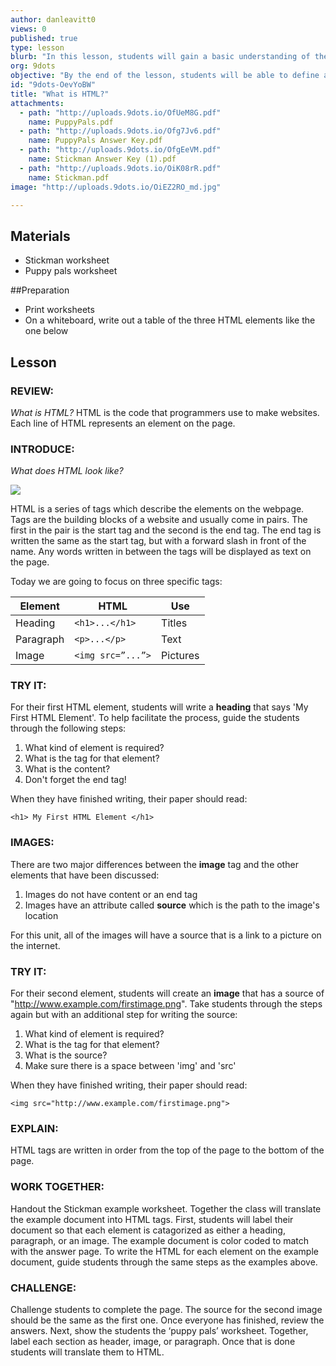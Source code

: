 ```yaml
---
author: danleavitt0
views: 0
published: true
type: lesson
blurb: "In this lesson, students will gain a basic understanding of the image, paragraph, and heading HTML elements."
org: 9dots
objective: "By the end of the lesson, students will be able to define an HTML tag, understand how to implement HTML tags in coding, and translate and example website into HTML tags."
id: "9dots-OevYoBW"
title: "What is HTML?"
attachments: 
  - path: "http://uploads.9dots.io/OfUeM8G.pdf"
    name: PuppyPals.pdf
  - path: "http://uploads.9dots.io/Ofg7Jv6.pdf"
    name: PuppyPals Answer Key.pdf
  - path: "http://uploads.9dots.io/OfgEeVM.pdf"
    name: Stickman Answer Key (1).pdf
  - path: "http://uploads.9dots.io/OiK08rR.pdf"
    name: Stickman.pdf
image: "http://uploads.9dots.io/OiEZ2RO_md.jpg"

---
```


## Materials

- Stickman worksheet
- Puppy pals worksheet

##Preparation

- Print worksheets
- On a whiteboard, write out a table of the three HTML elements like the one below

## Lesson

### REVIEW:
_What is HTML?_
HTML is the code that programmers use to make websites. Each line of HTML represents an element on the page. 

### INTRODUCE:
_What does HTML look like?_

![](http://uploads.9dots.io/OfUXVZ7_md.jpg) 

HTML is a series of tags which describe the elements on the webpage. Tags are the building blocks of a website and usually come in pairs. The first in the pair is the start tag and the second is the end tag.  The end tag is written the same as the start tag, but with a forward slash in front of the name. Any words written in between the tags will be displayed as text on the page. 

Today we are going to focus on three specific tags:

Element | HTML | Use
-|-|-
Heading | ```<h1>...</h1>``` | Titles
Paragraph | ```<p>...</p>``` | Text
Image | ```<img src=”...”>``` | Pictures

### TRY IT:
For their first HTML element, students will write a **heading** that says 'My First HTML Element'. To help facilitate the process, guide the students through the following steps:

1. What kind of element is required?
2. What is the tag for that element?
3. What is the content?
4. Don't forget the end tag!

When they have finished writing, their paper should read: 

```
<h1> My First HTML Element </h1>
```

### IMAGES:
There are two major differences between the **image** tag and the other elements that have been discussed:
1. Images do not have content or an end tag
2. Images have an attribute called **source** which is the path to the image's location

For this unit, all of the images will have a source that is a link to a picture on the internet.

### TRY IT:
For their second element, students will create an **image** that has a source of "http://www.example.com/firstimage.png". Take students through the steps again but with an additional step for writing the source:

1. What kind of element is required?
2. What is the tag for that element?
3. What is the source?
4. Make sure there is a space between 'img' and 'src'

When they have finished writing, their paper should read: 

```
<img src="http://www.example.com/firstimage.png">
```

### EXPLAIN:
HTML tags are written in order from the top of the page to the bottom of the page.

### WORK TOGETHER:
Handout the Stickman example worksheet. Together the class will translate the example document into HTML tags. First, students will label their document so that each element is catagorized as either a heading, paragraph, or an image. The example document is color coded to match with the answer page. To write the HTML for each element on the example document, guide students through the same steps as the examples above.

### CHALLENGE:
Challenge students to complete the page. The source for the second image should be the same as the first one. Once everyone has finished, review the answers. Next, show the students the ‘puppy pals’ worksheet. Together, label each section as header, image, or paragraph. Once that is done students will translate them to HTML.
